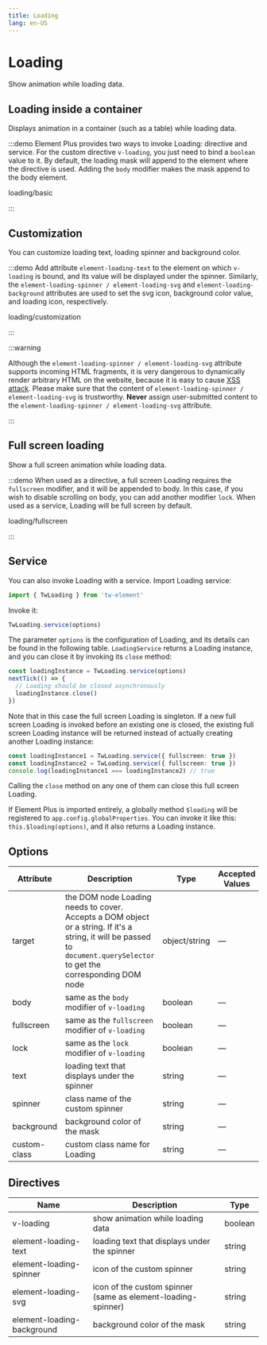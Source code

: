 ```yaml
---
title: Loading
lang: en-US
---
```


# Loading

Show animation while loading data.

## Loading inside a container

Displays animation in a container (such as a table) while loading data.

:::demo Element Plus provides two ways to invoke Loading: directive and service. For the custom directive `v-loading`, you just need to bind a `boolean` value to it. By default, the loading mask will append to the element where the directive is used. Adding the `body` modifier makes the mask append to the body element.

loading/basic

:::

## Customization

You can customize loading text, loading spinner and background color.

:::demo Add attribute `element-loading-text` to the element on which `v-loading` is bound, and its value will be displayed under the spinner. Similarly, the `element-loading-spinner / element-loading-svg` and `element-loading-background` attributes are used to set the svg icon, background color value, and loading icon, respectively.

loading/customization

:::

:::warning

Although the `element-loading-spinner / element-loading-svg` attribute supports incoming HTML fragments, it is very dangerous to dynamically render arbitrary HTML on the website, because it is easy to cause [XSS attack](https://en.wikipedia.org/wiki/Cross-site_scripting). Please make sure that the content of `element-loading-spinner / element-loading-svg` is trustworthy. **Never** assign user-submitted content to the `element-loading-spinner / element-loading-svg` attribute.

:::

## Full screen loading

Show a full screen animation while loading data.

:::demo When used as a directive, a full screen Loading requires the `fullscreen` modifier, and it will be appended to body. In this case, if you wish to disable scrolling on body, you can add another modifier `lock`. When used as a service, Loading will be full screen by default.

loading/fullscreen

:::

## Service

You can also invoke Loading with a service. Import Loading service:

```ts
import { TwLoading } from 'tw-element'
```

Invoke it:

```ts
TwLoading.service(options)
```

The parameter `options` is the configuration of Loading, and its details can be found in the following table. `LoadingService` returns a Loading instance, and you can close it by invoking its `close` method:

```ts
const loadingInstance = TwLoading.service(options)
nextTick(() => {
  // Loading should be closed asynchronously
  loadingInstance.close()
})
```

Note that in this case the full screen Loading is singleton. If a new full screen Loading is invoked before an existing one is closed, the existing full screen Loading instance will be returned instead of actually creating another Loading instance:

```ts
const loadingInstance1 = TwLoading.service({ fullscreen: true })
const loadingInstance2 = TwLoading.service({ fullscreen: true })
console.log(loadingInstance1 === loadingInstance2) // true
```

Calling the `close` method on any one of them can close this full screen Loading.

If Element Plus is imported entirely, a globally method `$loading` will be registered to `app.config.globalProperties`. You can invoke it like this: `this.$loading(options)`, and it also returns a Loading instance.

## Options

| Attribute    | Description                                                                                                                                                              | Type          | Accepted Values | Default       |
| ------------ | ------------------------------------------------------------------------------------------------------------------------------------------------------------------------ | ------------- | --------------- | ------------- |
| target       | the DOM node Loading needs to cover. Accepts a DOM object or a string. If it's a string, it will be passed to `document.querySelector` to get the corresponding DOM node | object/string | —               | document.body |
| body         | same as the `body` modifier of `v-loading`                                                                                                                               | boolean       | —               | false         |
| fullscreen   | same as the `fullscreen` modifier of `v-loading`                                                                                                                         | boolean       | —               | true          |
| lock         | same as the `lock` modifier of `v-loading`                                                                                                                               | boolean       | —               | false         |
| text         | loading text that displays under the spinner                                                                                                                             | string        | —               | —             |
| spinner      | class name of the custom spinner                                                                                                                                         | string        | —               | —             |
| background   | background color of the mask                                                                                                                                             | string        | —               | —             |
| custom-class | custom class name for Loading                                                                                                                                            | string        | —               | —             |

## Directives

| Name                       | Description                                                  | Type    |
| -------------------------- | ------------------------------------------------------------ | ------- |
| v-loading                  | show animation while loading data                            | boolean |
| element-loading-text       | loading text that displays under the spinner                 | string  |
| element-loading-spinner    | icon of the custom spinner                                   | string  |
| element-loading-svg        | icon of the custom spinner (same as element-loading-spinner) | string  |
| element-loading-background | background color of the mask                                 | string  |
